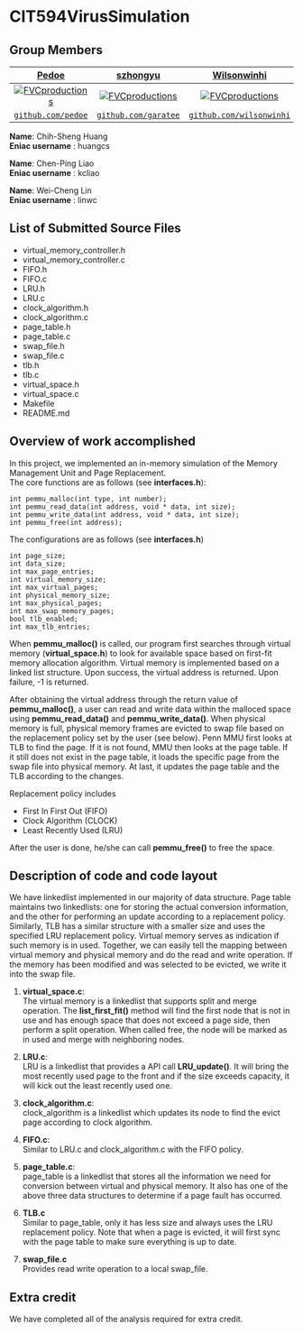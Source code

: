 # CIT594VirusSimulation

 ## Group Members
| <a href="https://github.com/pedoe" target="_blank">**Pedoe**</a> | <a href="https://github.com/szhongyu" target="_blank">**szhongyu**</a> | <a href="http://github.com/wilsonwinhi" target="_blank">**Wilsonwinhi**</a> |
| :---: |:---:| :---:|
| [![FVCproductions](https://avatars3.githubusercontent.com/u/14311331?s=200&v=4)](http://fvcproductions.com)    | [![FVCproductions](https://avatars2.githubusercontent.com/u/17982036?s=200&v=4)](http://fvcproductions.com)  | [![FVCproductions](https://avatars1.githubusercontent.com/u/17274967?s=200&v=4)](http://fvcproductions.com) |
| <a href="https://github.com/pedoe" target="_blank">`github.com/pedoe`</a> | <a href="http://github.com/garatee" target="_blank">`github.com/garatee`</a> | <a href="http://github.com/wilsonwinhi" target="_blank">`github.com/wilsonwinhi`</a> | 

**Name**: Chih-Sheng Huang &nbsp;&nbsp;   
**Eniac username** : huangcs  

**Name**: Chen-Ping Liao &nbsp;&nbsp;   
**Eniac username** : kcliao

**Name**: Wei-Cheng Lin &nbsp;&nbsp;   
**Eniac username** : linwc


## List of Submitted Source Files
* virtual_memory_controller.h
* virtual_memory_controller.c
* FIFO.h
* FIFO.c
* LRU.h
* LRU.c
* clock_algorithm.h
* clock_algorithm.c
* page_table.h
* page_table.c
* swap_file.h
* swap_file.c
* tlb.h
* tlb.c
* virtual_space.h
* virtual_space.c
* Makefile
* README.md


## Overview of work accomplished
In this project, we implemented an in-memory simulation of the Memory Management Unit and Page Replacement.  
The core functions are as follows (see **interfaces.h**):
  ```
  int pemmu_malloc(int type, int number);
  int pemmu_read_data(int address, void * data, int size);
  int pemmu_write_data(int address, void * data, int size);
  int pemmu_free(int address);
  ```
The configurations are as follows (see **interfaces.h**)
  ```
  int page_size;
  int data_size;
  int max_page_entries;
  int virtual_memory_size;
  int max_virtual_pages;
  int physical_memory_size;
  int max_physical_pages;
  int max_swap_memory_pages;
  bool tlb_enabled;
  int max_tlb_entries;
  ```
When **pemmu_malloc()** is called, our program first searches through virtual memory (**virtual_space.h**) to look for available space based on first-fit memory allocation algorithm. Virtual memory is implemented based on a linked list structure. Upon success, the virtual address is returned.  Upon failure, -1 is returned.  

After obtaining the virtual address through the return value of **pemmu_malloc()**, a user can read and write data within the malloced space using **pemmu_read_data()** and **pemmu_write_data()**.  When physical memory is full, physical memory frames are evicted to swap file based on the replacement policy set by the user (see below).  Penn MMU first looks at TLB to find the page.  If it is not found, MMU then looks at the page table.  If it still does not exist in the page table, it loads the specific page from the swap file into physical memory.  At last, it updates the page table and the TLB according to the changes.

Replacement policy includes
- First In First Out (FIFO)
- Clock Algorithm (CLOCK)
- Least Recently Used (LRU)

After the user is done, he/she can call **pemmu_free()** to free the space.
 
## Description of code and code layout
We have linkedlist implemented in our majority of data structure. Page table maintains two linkedlists: one for storing the actual conversion information, and the other for performing an update according to a replacement policy. Similarly, TLB has a similar structure with a smaller size and uses the specified LRU replacement policy. Virtual memory serves as indication if such memory is in used. Together, we can easily tell the mapping between virtual memory and physical memory and do the read and write operation. If the memory has been modified and was selected to be evicted, we write it into the swap file.

1. **virtual_space.c**:  
The virtual memory is a linkedlist that supports split and merge operation. The **list_first_fit()** method will find the first node that is not in use and has enough space that does not exceed a page side, then perform a split operation. When called free, the node will be marked as in used and merge with neighboring nodes.

2. **LRU.c**:  
LRU is a linkedlist that provides a API call **LRU_update()**. It will bring the most recently used page to the front and if the size exceeds capacity, it will kick out the least recently used one.

3. **clock_algorithm.c**:  
clock_algorithm is a linkedlist which updates its node to find the evict page according to clock algorithm.

4. **FIFO.c**:  
Similar to LRU.c and clock_algorithm.c with the FIFO policy.

5. **page_table.c**:  
page_table is a linkedlist that stores all the information we need for conversion between virtual and physical memory. It also has one of the above three data structures to determine if a page fault has occurred.

6. **TLB.c**  
Similar to page_table, only it has less size and always uses the LRU replacement policy. Note that when a page is evicted, it will first sync with the page table to make sure everything is up to date.

7. **swap_file.c**  
Provides read write operation to a local swap_file.

## Extra credit
We have completed all of the analysis required for extra credit.



